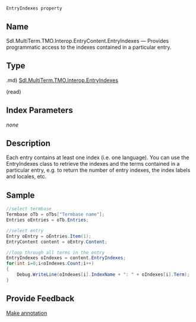 

# 
    EntryIndexes property




## Name

Sdl.MultiTerm.TMO.Interop.EntryContent.EntryIndexes —          Provides programmatic access to the indexes contained in a particular entry.



## Type
.md)
[Sdl.MultiTerm.TMO.Interop.EntryIndexes](Sdl.MultiTerm.TMO.Interop.EntryIndexes.md)

(read)



## Index Parameters
*none*


## Description



Each entry contains at least one index (i.e. one language). You can use the EntryIndexes class to retrieve the indexes and the terms contained in a particular entry, e.g. to return the number of entry indexes, the index labels and locales, etc.



## Sample


```cs
//select termbase
Termbase oTb = oTbs["Termbase name"];
Entries oEntries = oTb.Entries;

//select entry
Entry oEntry = oEntries.Item(1);
EntryContent content = oEntry.Content;

//loop through all terms in the entry
EntryIndexes oIndexes = content.EntryIndexes;
for(int i=0;i<oIndexes.Count;i++)
{
   	Debug.WriteLine(oIndexes[i].IndexName + ": " + oIndexes[i].Term);
}
```



## Provide Feedback

[Make annotation](mailto:sdk-feedback@sdl.com&amp;subject=Reference%20for%20Sdl.MultiTerm.TMO.Interop.EntryContent.EntryIndexes)

